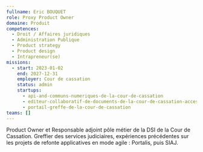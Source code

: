 ```yaml
---
fullname: Eric BOUQUET
role: Proxy Product Owner
domaine: Produit
competences:
  - Droit / Affaires juridiques
  - Administration Publique
  - Product strategy
  - Product design
  - Intrapreneur(se)
missions:
  - start: 2023-01-02
    end: 2027-12-31
    employer: Cour de cassation
    status: admin
    startups:
      - api-and-communs-numeriques-de-la-cour-de-cassation
      - editeur-collaboratif-de-documents-de-la-cour-de-cassation-accessible-en-ligne-hors-ligne
      - portail-greffe-de-la-cour-de-cassation
teams: []
---
```

Product Owner et Responsable adjoint pôle métier de la DSI de la Cour de Cassation. Greffier des services judiciaires, expériences précédentes sur les projets de refonte applicatives en mode agile : Portalis, puis SIAJ.